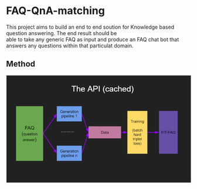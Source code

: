 # FAQ-QnA-matching

This project aims to build an end to end soution for Knowledge based question answering. The end result should be  
able to take any generic FAQ as input and produce an FAQ chat bot that answers any questions within that particulat domain.

## Method
 ![Model overview](./Images/model_overview.PNG)
